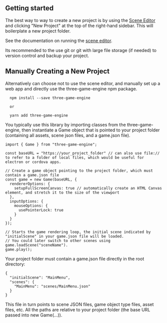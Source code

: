 ## Getting started
The best way to way to create a new project is by using the <a href="https://wesunwin.github.io/three-game-engine/#/editor">Scene Editor</a> and clicking "New Project" at the top of the right-hand sidebar. This will boilerplate a new project folder.

See the documentation on running the [scene editor](https://wesunwin.github.io/three-game-engine/#/docs/scene_editor).

Its recommended to the use git or git with large file storage (if needed) to version control and backup your project.

## Manually Creating a New Project
Alternatively can choose not to use the scene editor, and manually set up a web app and directly use the three-game-engine npm package.

```
  npm install --save three-game-engine

  or 

  yarn add three-game-engine
```

You typically use this library by importing classes from the three-game-engine, then instantiate a Game object that is pointed to your project folder (containing all assets, scene json files, and a game.json file).

```
import { Game } from "three-game-engine";

const baseURL = "https://your_project_folder" // can also use file:// to refer to a folder of local files, which would be useful for electron or cordova apps.

// Create a game object pointing to the project folder, which must contain a game.json file
const game = new Game(baseURL, {
  rendererOptions: {
    setupFullScreenCanvas: true // automatically create an HTML Canvas element, and stretch it to the size of the viewport
  },
  inputOptions: {
    mouseOptions: {
      usePointerLock: true
    }
  }
});

// Starts the game rendering loop, the initial scene indicated by "initialScene" in your game.json file will be loaded.
// You could later switch to other scenes using game.loadScene("sceneName").
game.play(); 

```

Your project folder must contain a game.json file directly in the root directory:
```
{
  "initialScene": "MainMenu",
  "scenes": {
    "MainMenu": "scenes/MainMenu.json"
  }
}
```

This file in turn points to scene JSON files, game object type files, asset files, etc.
All the paths are relative to your project folder (the base URL passed into new Game(...)).
